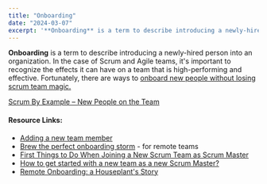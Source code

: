 ```yaml
---
title: "Onboarding"
date: "2024-03-07"
excerpt: '**Onboarding** is a term to describe introducing a newly-hired person into an'
---
```


**Onboarding** is a term to describe introducing a newly-hired person into an organization. In the case of Scrum and Agile teams, it's important to recognize the effects it can have on a team that is high-performing and effective. Fortunately, there are ways to [onboard new people without losing scrum team magic.](/blog/onboard-new-people-without-losing-scrum-team-magic.html)

[Scrum By Example – New People on the Team](/blog/scrummaster-tales-new-people-on-the-team.html)

#### Resource Links:

- [Adding a new team member](https://blog.gdinwiddie.com/2013/03/27/adding-a-new-team-member/)
- [Brew the perfect onboarding storm](https://www.asyncagile.org/blog/brew-the-perfect-onboarding-storm) - for remote teams
- [First Things to Do When Joining a New Scrum Team as Scrum Master](https://medium.com/serious-scrum/first-things-to-do-when-joining-a-new-scrum-team-as-scrum-master-9aad3f7308e8)
- [How to get started with a new team as a new Scrum Master?](https://medium.com/serious-scrum/how-to-get-started-with-a-new-team-as-a-new-scrum-master-48e6f7486f6f)
- [Remote Onboarding: a Houseplant's Story](https://www.infoq.com/presentations/remote-onboarding-tips/)
